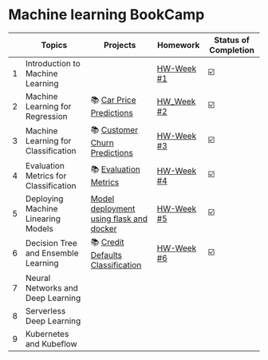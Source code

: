 # Machine learning BookCamp
||Topics|Projects|Homework|Status of Completion|
|--|--|--|--|--|
|1|Introduction to Machine Learning ||[HW-Week #1](https://github.com/madhuri-15/mlbookcamp-homeworks/blob/main/Week1-Introduction/homework%20%231.ipynb)|:ballot_box_with_check:|
|2|Machine Learning for Regression |:books: [Car Price Predictions](https://github.com/madhuri-15/mlbookcamp-homeworks/tree/main/Week2-Regression/Project)|[HW_Week #2](https://github.com/madhuri-15/mlbookcamp-homeworks/blob/main/Week2-Regression/Homework-2/California%20Housing%20Price%20Predictions.ipynb)| :ballot_box_with_check:|
|3|Machine Learning for Classification|:books: [Customer Churn Predictions](https://github.com/madhuri-15/mlbookcamp-homeworks/blob/main/Week3-Classification/Project/ChurnPrediction.ipynb)|[HW-Week #3](https://github.com/madhuri-15/mlbookcamp-homeworks/blob/main/Week3-Classification/Homework-%233/california_housing_prices.ipynb)|:ballot_box_with_check:|
|4|Evaluation Metrics for Classification|:books: [Evaluation Metrics](https://github.com/madhuri-15/mlbookcamp-homeworks/blob/main/Week4-Evaluation%20Metrics/EvaluationMetricsForClassification.ipynb)|[HW-Week #4](https://github.com/madhuri-15/mlbookcamp-homeworks/blob/main/Week4-Evaluation%20Metrics/HomeWork-4/evaluation_metrics.ipynb)|:ballot_box_with_check:|
|5|Deploying Machine Linearing Models|[Model deployment using flask and docker](https://github.com/madhuri-15/mlbookcamp-homeworks/tree/main/Week5-Model%20deployment) |[HW-Week #5](https://github.com/madhuri-15/mlbookcamp-homeworks/tree/main/Week5-Model%20deployment/Homework-%235)|:ballot_box_with_check:|
|6|Decision Tree and Ensemble Learning|:books: [Credit Defaults Classification](https://github.com/madhuri-15/mlbookcamp-homeworks/blob/main/Week6-Trees%20%26%20ensembles/credit_score.ipynb)|[HW-Week #6](https://github.com/madhuri-15/mlbookcamp-homeworks/blob/main/Week6-Trees%20%26%20ensembles/homework-%236/solution.ipynb)|:ballot_box_with_check:|
|7|Neural Networks and Deep Learning|
|8|Serverless Deep Learning|
|9|Kubernetes and Kubeflow|

